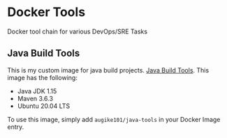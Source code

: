 # Docker Tools
Docker tool chain for various DevOps/SRE Tasks

## Java Build Tools
This is my custom image for java build projects. [Java Build Tools](/java-build-tools). This image has the following:
* Java JDK 1.15
* Maven 3.6.3
* Ubuntu 20.04 LTS

To use this image, simply add ```augike101/java-tools``` in your Docker Image entry.
